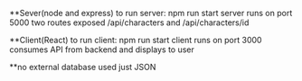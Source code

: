 **Sever(node and express)
to run server: npm run start
server runs on port 5000
two routes exposed /api/characters and /api/characters/id

**Client(React)
to run client: npm run start
client runs on port 3000
consumes API from backend and displays to user

**no external database used just JSON
